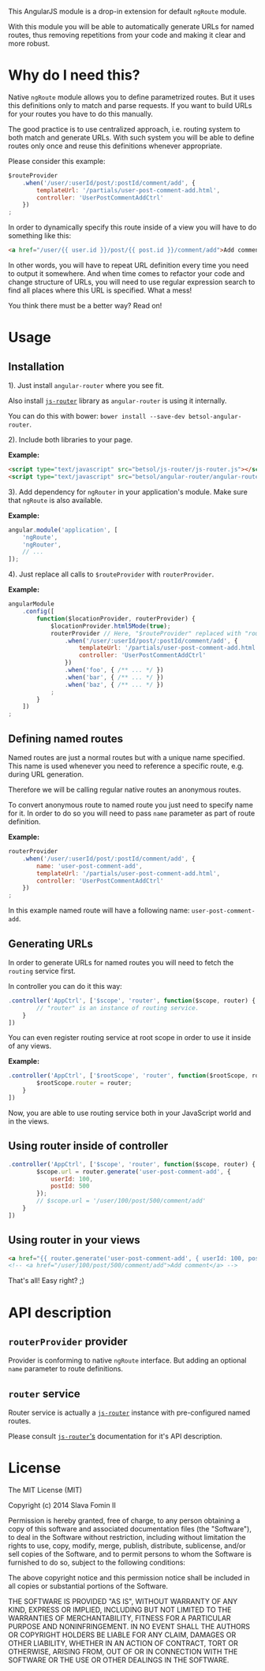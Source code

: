 This AngularJS module is a drop-in extension for default `ngRoute` module.

With this module you will be able to automatically generate URLs for named routes,
thus removing repetitions from your code and making it clear and more robust.

# Why do I need this?

Native `ngRoute` module allows you to define parametrized routes. But it uses this
definitions only to match and parse requests. If you want to build URLs for your routes
you have to do this manually.

The good practice is to use centralized approach, i.e. routing system to both match and
generate URLs. With such system you will be able to define routes only once and reuse this
definitions whenever appropriate.

Please consider this example:

``` javascript
$routeProvider
    .when('/user/:userId/post/:postId/comment/add', {
        templateUrl: '/partials/user-post-comment-add.html',
        controller: 'UserPostCommentAddCtrl'
    })
;
```

In order to dynamically specify this route inside of a view you will have to do something like this:

``` html
<a href="/user/{{ user.id }}/post/{{ post.id }}/comment/add">Add comment</a>
```

In other words, you will have to repeat URL definition every time you need to output it somewhere.
And when time comes to refactor your code and change structure of URLs, you will need to use
regular expression search to find all places where this URL is specified. What a mess!

You think there must be a better way? Read on!

# Usage

## Installation

1). Just install `angular-router` where you see fit.

Also install [`js-router`][js-router] library as `angular-router` is using it internally.

You can do this with bower: `bower install --save-dev betsol-angular-router`.

2). Include both libraries to your page.

**Example:**

``` html
<script type="text/javascript" src="betsol/js-router/js-router.js"></script>
<script type="text/javascript" src="betsol/angular-router/angular-router.js"></script>
```

3). Add dependency for `ngRouter` in your application's module. Make sure that `ngRoute` is also available.

**Example:**

``` javascript
angular.module('application', [
    'ngRoute',
    'ngRouter',
    // ...
]);
```

4). Just replace all calls to `$routeProvider` with `routerProvider`.

**Example:**

``` javascript
angularModule
    .config([
        function($locationProvider, routerProvider) {
            $locationProvider.html5Mode(true);
            routerProvider // Here, "$routeProvider" replaced with "routerProvider"
                .when('/user/:userId/post/:postId/comment/add', {
                    templateUrl: '/partials/user-post-comment-add.html',
                    controller: 'UserPostCommentAddCtrl'
                })
                .when('foo', { /** ... */ })
                .when('bar', { /** ... */ })
                .when('baz', { /** ... */ })
            ;
        }
    ])
;
```

## Defining named routes

Named routes are just a normal routes but with a unique name specified. This name is used
whenever you need to reference a specific route, e.g. during URL generation.

Therefore we will be calling regular native routes an anonymous routes.

To convert anonymous route to named route you just need to specify name for it.
In order to do so you will need to pass `name` parameter as part of route definition.

**Example:**

``` javascript
routerProvider
    .when('/user/:userId/post/:postId/comment/add', {
        name: 'user-post-comment-add',
        templateUrl: '/partials/user-post-comment-add.html',
        controller: 'UserPostCommentAddCtrl'
    })
;
```

In this example named route will have a following name: `user-post-comment-add`.

## Generating URLs

In order to generate URLs for named routes you will need to fetch the `routing` service first.

In controller you can do it this way:

``` javascript
.controller('AppCtrl', ['$scope', 'router', function($scope, router) {
        // "router" is an instance of routing service.
    }
])
```

You can even register routing service at root scope in order to use it inside of any views.

**Example:**

``` javascript
.controller('AppCtrl', ['$rootScope', 'router', function($rootScope, router) {
        $rootScope.router = router;
    }
])
```

Now, you are able to use routing service both in your JavaScript world and in the views.

## Using router inside of controller

``` javascript
.controller('AppCtrl', ['$scope', 'router', function($scope, router) {
        $scope.url = router.generate('user-post-comment-add', {
            userId: 100,
            postId: 500
        });
        // $scope.url = '/user/100/post/500/comment/add'
    }
])
```

## Using router in your views

``` html
<a href="{{ router.generate('user-post-comment-add', { userId: 100, postId: 500 }) }}">Add comment</a>
<!-- <a href="/user/100/post/500/comment/add">Add comment</a> -->
```

That's all! Easy right? ;)

# API description

## `routerProvider` provider

Provider is conforming to native `ngRoute` interface. But adding an optional `name` parameter to route definitions.

## `router` service

Router service is actually a [`js-router`][js-router] instance with pre-configured named routes.

Please consult [`js-router`'s][js-router-doc] documentation for it's API description.

# License

The MIT License (MIT)

Copyright (c) 2014 Slava Fomin II

Permission is hereby granted, free of charge, to any person obtaining a copy
of this software and associated documentation files (the "Software"), to deal
in the Software without restriction, including without limitation the rights
to use, copy, modify, merge, publish, distribute, sublicense, and/or sell
copies of the Software, and to permit persons to whom the Software is
furnished to do so, subject to the following conditions:

The above copyright notice and this permission notice shall be included in
all copies or substantial portions of the Software.

THE SOFTWARE IS PROVIDED "AS IS", WITHOUT WARRANTY OF ANY KIND, EXPRESS OR
IMPLIED, INCLUDING BUT NOT LIMITED TO THE WARRANTIES OF MERCHANTABILITY,
FITNESS FOR A PARTICULAR PURPOSE AND NONINFRINGEMENT. IN NO EVENT SHALL THE
AUTHORS OR COPYRIGHT HOLDERS BE LIABLE FOR ANY CLAIM, DAMAGES OR OTHER
LIABILITY, WHETHER IN AN ACTION OF CONTRACT, TORT OR OTHERWISE, ARISING FROM,
OUT OF OR IN CONNECTION WITH THE SOFTWARE OR THE USE OR OTHER DEALINGS IN
THE SOFTWARE.

[js-router]: https://github.com/betsol/js-router
[js-router-doc]: https://github.com/betsol/js-router/blob/master/readme.md